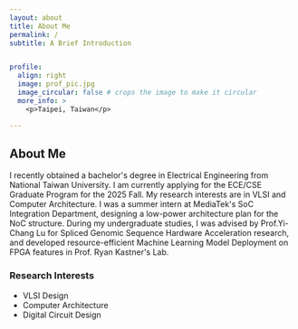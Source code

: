 ```yaml
---
layout: about
title: About Me
permalink: /
subtitle: A Brief Introduction


profile:
  align: right
  image: prof_pic.jpg
  image_circular: false # crops the image to make it circular
  more_info: >
    <p>Taipei, Taiwan</p>

---
```

## About Me

I recently obtained a bachelor's degree in Electrical Engineering from National Taiwan University. I am currently applying for the ECE/CSE Graduate Program for the 2025 Fall. 
My research interests are in VLSI and Computer Architecture.
I was a summer intern at MediaTek's SoC Integration Department, designing a low-power architecture plan for the NoC structure.
During my undergraduate studies, I was advised by Prof.Yi-Chang Lu for Spliced Genomic Sequence Hardware Acceleration research, and developed resource-efficient Machine Learning Model Deployment on FPGA features in Prof. Ryan Kastner's Lab.

### Research Interests
* VLSI Design
* Computer Architecture
* Digital Circuit Design


